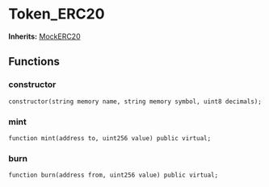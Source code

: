 # Token_ERC20
**Inherits:**
[MockERC20](/lib/forge-std/src/mocks/MockERC20.sol/contract.MockERC20.md)


## Functions
### constructor


```solidity
constructor(string memory name, string memory symbol, uint8 decimals);
```

### mint


```solidity
function mint(address to, uint256 value) public virtual;
```

### burn


```solidity
function burn(address from, uint256 value) public virtual;
```

